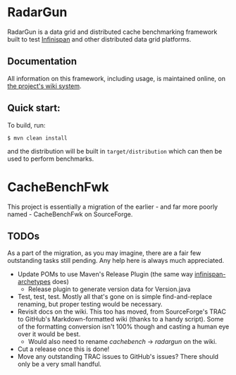 # RadarGun
RadarGun is a data grid and distributed cache benchmarking framework built to test [Infinispan](http://www.infinispan.org) and other distributed data grid platforms.

## Documentation
All information on this framework, including usage, is maintained online, on [the project's wiki system](https://github.com/infinispan/radargun/wiki).

## Quick start:
To build, run:

    $ mvn clean install

and the distribution will be built in ``target/distribution`` which can then be used to perform benchmarks.

# CacheBenchFwk
This project is essentially a migration of the earlier - and far more poorly named - CacheBenchFwk on SourceForge.  

## TODOs
As a part of the migration, as you may imagine, there are a fair few outstanding tasks still pending.  Any help here is always much appreciated.

* Update POMs to use Maven's Release Plugin (the same way [infinispan-archetypes](http://github.com/infinispan/infinispan-archetypes) does)
  * Release plugin to generate version data for Version.java
* Test, test, test.  Mostly all that's gone on is simple find-and-replace renaming, but proper testing would be necessary.
* Revisit docs on the wiki.  This too has moved, from SourceForge's TRAC to GitHub's Markdown-formatted wiki (thanks to a handy script).  Some of the formatting conversion isn't 100% though and casting a human eye over it would be best.
  * Would also need to rename _cachebench_ -> _radargun_ on the wiki.
* Cut a release once this is done!
* Move any outstanding TRAC issues to GitHub's issues?  There should only be a very small handful.

